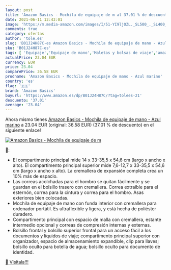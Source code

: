 ```yaml
---
layout: post
title: 'Amazon Basics - Mochila de equipaje de m al 37.01 % de descuento'
date: 2021-06-11 12:43:01
image: 'https://m.media-amazon.com/images/I/51-YI9ljOZL._SL500_._SL400_.jpg'
comments: true
category: ofertas
author: 'tole.es'
slug: 'B01J24H87C-es Amazon Basics - Mochila de equipaje de mano - Azul marino'
sku: 'B01J24H87C-es'
tags: [ 'Equipaje','Equipaje de mano','Maletas y bolsas de viaje','amazon basics','mochila', ]
actualPrice: 23.04 EUR
currency: EUR
price: 23.04
comparePrice: 36.58 EUR
prodname: 'Amazon Basics - Mochila de equipaje de mano - Azul marino'
country: 'es'
flag: '🇪🇸'
brand: 'Amazon Basics'
buyurl: 'https://www.amazon.es/dp/B01J24H87C/?tag=tolees-21'
descuento: '37.01'
average: '23.04'
---
```


Ahora mismo tienes [Amazon Basics - Mochila de equipaje de mano - Azul marino](https://www.amazon.es/dp/B01J24H87C/?tag=tolees-21) a 23.04 EUR (original: 36.58 EUR) (37.01 %  de descuento) en el siguiente enlace!

[![Amazon Basics - Mochila de equipaje de m](https://m.media-amazon.com/images/I/51-YI9ljOZL._SL500_._SL400_.jpg)](https://www.amazon.es/dp/B01J24H87C/?tag=tolees-21)

🔎:

- El compartimento principal mide 14 x 33-35,5 x 54,6 cm (largo x ancho x alto). El compartimento principal superior mide 7,6-12,7 x 33-35,5 x 54,6 cm (largo x ancho x alto). La cremallera de expansión completa crea un 10% más de espacio.
- Las correas acolchadas para el hombro se quitan fácilmente y se guardan en el bolsillo trasero con cremallera. Correa extraíble para el esternón, correa para la cintura y correa para el hombro. Asas exteriores bien colocadas.
- Mochila de equipaje de mano con funda interior con cremallera para ordenador portátil. Es ultraflexible y ligera, y está hecha de poliéster duradero.
- Compartimento principal con espacio de malla con cremallera, estante intermedio opcional y correas de compresión internas y externas.
- Bolsillo frontal y bolsillo superior frontal para un acceso fácil a los documentos y líquidos de viaje; compartimento principal superior con organizador, espacio de almacenamiento expandible, clip para llaves; bolsillo oculto para botella de agua; bolsillo oculto para documento de identidad.

[🛒 Visítala!!!](https://www.amazon.es/dp/B01J24H87C/?tag=tolees-21)
